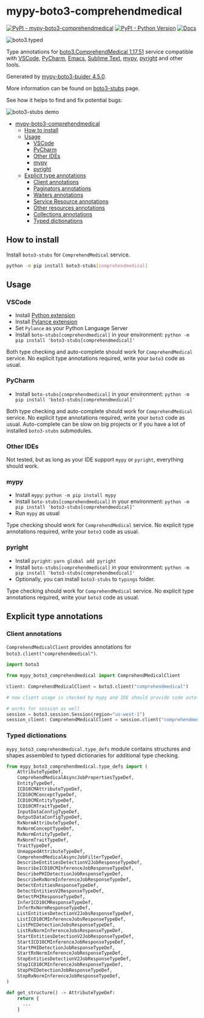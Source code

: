 # mypy-boto3-comprehendmedical

[![PyPI - mypy-boto3-comprehendmedical](https://img.shields.io/pypi/v/mypy-boto3-comprehendmedical.svg?color=blue)](https://pypi.org/project/mypy-boto3-comprehendmedical)
[![PyPI - Python Version](https://img.shields.io/pypi/pyversions/mypy-boto3-comprehendmedical.svg?color=blue)](https://pypi.org/project/mypy-boto3-comprehendmedical)
[![Docs](https://img.shields.io/readthedocs/mypy-boto3-builder.svg?color=blue)](https://mypy-boto3-builder.readthedocs.io/)

![boto3.typed](https://github.com/vemel/mypy_boto3_builder/raw/master/logo.png)

Type annotations for
[boto3.ComprehendMedical 1.17.51](https://boto3.amazonaws.com/v1/documentation/api/1.17.51/reference/services/comprehendmedical.html#ComprehendMedical) service
compatible with
[VSCode](https://code.visualstudio.com/),
[PyCharm](https://www.jetbrains.com/pycharm/),
[Emacs](https://www.gnu.org/software/emacs/),
[Sublime Text](https://www.sublimetext.com/),
[mypy](https://github.com/python/mypy),
[pyright](https://github.com/microsoft/pyright)
and other tools.

Generated by [mypy-boto3-buider 4.5.0](https://github.com/vemel/mypy_boto3_builder).

More information can be found on [boto3-stubs](https://pypi.org/project/boto3-stubs/) page.

See how it helps to find and fix potential bugs:

![boto3-stubs demo](https://github.com/vemel/mypy_boto3_builder/raw/master/demo.gif)

- [mypy-boto3-comprehendmedical](#mypy-boto3-comprehendmedical)
  - [How to install](#how-to-install)
  - [Usage](#usage)
    - [VSCode](#vscode)
    - [PyCharm](#pycharm)
    - [Other IDEs](#other-ides)
    - [mypy](#mypy)
    - [pyright](#pyright)
  - [Explicit type annotations](#explicit-type-annotations)
    - [Client annotations](#client-annotations)
    - [Paginators annotations](#paginators-annotations)
    - [Waiters annotations](#waiters-annotations)
    - [Service Resource annotations](#service-resource-annotations)
    - [Other resources annotations](#other-resources-annotations)
    - [Collections annotations](#collections-annotations)
    - [Typed dictionations](#typed-dictionations)

## How to install

Install `boto3-stubs` for `ComprehendMedical` service.

```bash
python -m pip install boto3-stubs[comprehendmedical]
```

## Usage

### VSCode

- Install [Python extension](https://marketplace.visualstudio.com/items?itemName=ms-python.python)
- Install [Pylance extension](https://marketplace.visualstudio.com/items?itemName=ms-python.vscode-pylance)
- Set `Pylance` as your Python Language Server
- Install `boto-stubs[comprehendmedical]` in your environment: `python -m pip install 'boto3-stubs[comprehendmedical]'`

Both type checking and auto-complete should work for `ComprehendMedical` service.
No explicit type annotations required, write your `boto3` code as usual.

### PyCharm

- Install `boto-stubs[comprehendmedical]` in your environment: `python -m pip install 'boto3-stubs[comprehendmedical]'`

Both type checking and auto-complete should work for `ComprehendMedical` service.
No explicit type annotations required, write your `boto3` code as usual.
Auto-complete can be slow on big projects or if you have a lot of installed `boto3-stubs` submodules.

### Other IDEs

Not tested, but as long as your IDE support `mypy` or `pyright`, everything should work.

### mypy

- Install `mypy`: `python -m pip install mypy`
- Install `boto-stubs[comprehendmedical]` in your environment: `python -m pip install 'boto3-stubs[comprehendmedical]'`
- Run `mypy` as usual

Type checking should work for `ComprehendMedical` service.
No explicit type annotations required, write your `boto3` code as usual.

### pyright

- Install `pyright`: `yarn global add pyright`
- Install `boto-stubs[comprehendmedical]` in your environment: `python -m pip install 'boto3-stubs[comprehendmedical]'`
- Optionally, you can install `boto3-stubs` to `typings` folder.

Type checking should work for `ComprehendMedical` service.
No explicit type annotations required, write your `boto3` code as usual.

## Explicit type annotations

### Client annotations

`ComprehendMedicalClient` provides annotations for `boto3.client("comprehendmedical")`.

```python
import boto3

from mypy_boto3_comprehendmedical import ComprehendMedicalClient

client: ComprehendMedicalClient = boto3.client("comprehendmedical")

# now client usage is checked by mypy and IDE should provide code auto-complete

# works for session as well
session = boto3.session.Session(region="us-west-1")
session_client: ComprehendMedicalClient = session.client("comprehendmedical")
```








### Typed dictionations

`mypy_boto3_comprehendmedical.type_defs` module contains structures and shapes assembled
to typed dictionaries for additional type checking.

```python
from mypy_boto3_comprehendmedical.type_defs import (
    AttributeTypeDef,
    ComprehendMedicalAsyncJobPropertiesTypeDef,
    EntityTypeDef,
    ICD10CMAttributeTypeDef,
    ICD10CMConceptTypeDef,
    ICD10CMEntityTypeDef,
    ICD10CMTraitTypeDef,
    InputDataConfigTypeDef,
    OutputDataConfigTypeDef,
    RxNormAttributeTypeDef,
    RxNormConceptTypeDef,
    RxNormEntityTypeDef,
    RxNormTraitTypeDef,
    TraitTypeDef,
    UnmappedAttributeTypeDef,
    ComprehendMedicalAsyncJobFilterTypeDef,
    DescribeEntitiesDetectionV2JobResponseTypeDef,
    DescribeICD10CMInferenceJobResponseTypeDef,
    DescribePHIDetectionJobResponseTypeDef,
    DescribeRxNormInferenceJobResponseTypeDef,
    DetectEntitiesResponseTypeDef,
    DetectEntitiesV2ResponseTypeDef,
    DetectPHIResponseTypeDef,
    InferICD10CMResponseTypeDef,
    InferRxNormResponseTypeDef,
    ListEntitiesDetectionV2JobsResponseTypeDef,
    ListICD10CMInferenceJobsResponseTypeDef,
    ListPHIDetectionJobsResponseTypeDef,
    ListRxNormInferenceJobsResponseTypeDef,
    StartEntitiesDetectionV2JobResponseTypeDef,
    StartICD10CMInferenceJobResponseTypeDef,
    StartPHIDetectionJobResponseTypeDef,
    StartRxNormInferenceJobResponseTypeDef,
    StopEntitiesDetectionV2JobResponseTypeDef,
    StopICD10CMInferenceJobResponseTypeDef,
    StopPHIDetectionJobResponseTypeDef,
    StopRxNormInferenceJobResponseTypeDef,
)

def get_structure() -> AttributeTypeDef:
    return {
      ...
    }
```
